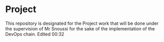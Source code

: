 # Project
This repository is designated for the Project work that will be done under the supervision of Mr Snoussi for the sake of the implementation of the DevOps chain.
Edited 00:32
